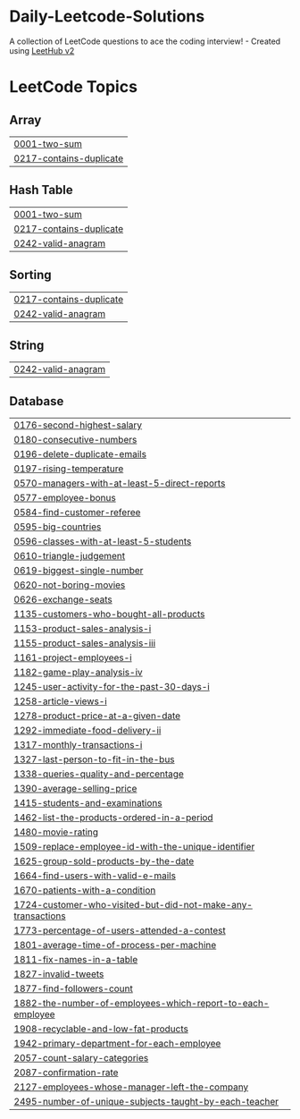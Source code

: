 # Daily-Leetcode-Solutions
A collection of LeetCode questions to ace the coding interview! - Created using [LeetHub v2](https://github.com/arunbhardwaj/LeetHub-2.0)

<!---LeetCode Topics Start-->
# LeetCode Topics
## Array
|  |
| ------- |
| [0001-two-sum](https://github.com/RiyaKumbhar/Daily-Leetcode-Solutions/tree/master/0001-two-sum) |
| [0217-contains-duplicate](https://github.com/RiyaKumbhar/Daily-Leetcode-Solutions/tree/master/0217-contains-duplicate) |
## Hash Table
|  |
| ------- |
| [0001-two-sum](https://github.com/RiyaKumbhar/Daily-Leetcode-Solutions/tree/master/0001-two-sum) |
| [0217-contains-duplicate](https://github.com/RiyaKumbhar/Daily-Leetcode-Solutions/tree/master/0217-contains-duplicate) |
| [0242-valid-anagram](https://github.com/RiyaKumbhar/Daily-Leetcode-Solutions/tree/master/0242-valid-anagram) |
## Sorting
|  |
| ------- |
| [0217-contains-duplicate](https://github.com/RiyaKumbhar/Daily-Leetcode-Solutions/tree/master/0217-contains-duplicate) |
| [0242-valid-anagram](https://github.com/RiyaKumbhar/Daily-Leetcode-Solutions/tree/master/0242-valid-anagram) |
## String
|  |
| ------- |
| [0242-valid-anagram](https://github.com/RiyaKumbhar/Daily-Leetcode-Solutions/tree/master/0242-valid-anagram) |
## Database
|  |
| ------- |
| [0176-second-highest-salary](https://github.com/RiyaKumbhar/Daily-Leetcode-Solutions/tree/master/0176-second-highest-salary) |
| [0180-consecutive-numbers](https://github.com/RiyaKumbhar/Daily-Leetcode-Solutions/tree/master/0180-consecutive-numbers) |
| [0196-delete-duplicate-emails](https://github.com/RiyaKumbhar/Daily-Leetcode-Solutions/tree/master/0196-delete-duplicate-emails) |
| [0197-rising-temperature](https://github.com/RiyaKumbhar/Daily-Leetcode-Solutions/tree/master/0197-rising-temperature) |
| [0570-managers-with-at-least-5-direct-reports](https://github.com/RiyaKumbhar/Daily-Leetcode-Solutions/tree/master/0570-managers-with-at-least-5-direct-reports) |
| [0577-employee-bonus](https://github.com/RiyaKumbhar/Daily-Leetcode-Solutions/tree/master/0577-employee-bonus) |
| [0584-find-customer-referee](https://github.com/RiyaKumbhar/Daily-Leetcode-Solutions/tree/master/0584-find-customer-referee) |
| [0595-big-countries](https://github.com/RiyaKumbhar/Daily-Leetcode-Solutions/tree/master/0595-big-countries) |
| [0596-classes-with-at-least-5-students](https://github.com/RiyaKumbhar/Daily-Leetcode-Solutions/tree/master/0596-classes-with-at-least-5-students) |
| [0610-triangle-judgement](https://github.com/RiyaKumbhar/Daily-Leetcode-Solutions/tree/master/0610-triangle-judgement) |
| [0619-biggest-single-number](https://github.com/RiyaKumbhar/Daily-Leetcode-Solutions/tree/master/0619-biggest-single-number) |
| [0620-not-boring-movies](https://github.com/RiyaKumbhar/Daily-Leetcode-Solutions/tree/master/0620-not-boring-movies) |
| [0626-exchange-seats](https://github.com/RiyaKumbhar/Daily-Leetcode-Solutions/tree/master/0626-exchange-seats) |
| [1135-customers-who-bought-all-products](https://github.com/RiyaKumbhar/Daily-Leetcode-Solutions/tree/master/1135-customers-who-bought-all-products) |
| [1153-product-sales-analysis-i](https://github.com/RiyaKumbhar/Daily-Leetcode-Solutions/tree/master/1153-product-sales-analysis-i) |
| [1155-product-sales-analysis-iii](https://github.com/RiyaKumbhar/Daily-Leetcode-Solutions/tree/master/1155-product-sales-analysis-iii) |
| [1161-project-employees-i](https://github.com/RiyaKumbhar/Daily-Leetcode-Solutions/tree/master/1161-project-employees-i) |
| [1182-game-play-analysis-iv](https://github.com/RiyaKumbhar/Daily-Leetcode-Solutions/tree/master/1182-game-play-analysis-iv) |
| [1245-user-activity-for-the-past-30-days-i](https://github.com/RiyaKumbhar/Daily-Leetcode-Solutions/tree/master/1245-user-activity-for-the-past-30-days-i) |
| [1258-article-views-i](https://github.com/RiyaKumbhar/Daily-Leetcode-Solutions/tree/master/1258-article-views-i) |
| [1278-product-price-at-a-given-date](https://github.com/RiyaKumbhar/Daily-Leetcode-Solutions/tree/master/1278-product-price-at-a-given-date) |
| [1292-immediate-food-delivery-ii](https://github.com/RiyaKumbhar/Daily-Leetcode-Solutions/tree/master/1292-immediate-food-delivery-ii) |
| [1317-monthly-transactions-i](https://github.com/RiyaKumbhar/Daily-Leetcode-Solutions/tree/master/1317-monthly-transactions-i) |
| [1327-last-person-to-fit-in-the-bus](https://github.com/RiyaKumbhar/Daily-Leetcode-Solutions/tree/master/1327-last-person-to-fit-in-the-bus) |
| [1338-queries-quality-and-percentage](https://github.com/RiyaKumbhar/Daily-Leetcode-Solutions/tree/master/1338-queries-quality-and-percentage) |
| [1390-average-selling-price](https://github.com/RiyaKumbhar/Daily-Leetcode-Solutions/tree/master/1390-average-selling-price) |
| [1415-students-and-examinations](https://github.com/RiyaKumbhar/Daily-Leetcode-Solutions/tree/master/1415-students-and-examinations) |
| [1462-list-the-products-ordered-in-a-period](https://github.com/RiyaKumbhar/Daily-Leetcode-Solutions/tree/master/1462-list-the-products-ordered-in-a-period) |
| [1480-movie-rating](https://github.com/RiyaKumbhar/Daily-Leetcode-Solutions/tree/master/1480-movie-rating) |
| [1509-replace-employee-id-with-the-unique-identifier](https://github.com/RiyaKumbhar/Daily-Leetcode-Solutions/tree/master/1509-replace-employee-id-with-the-unique-identifier) |
| [1625-group-sold-products-by-the-date](https://github.com/RiyaKumbhar/Daily-Leetcode-Solutions/tree/master/1625-group-sold-products-by-the-date) |
| [1664-find-users-with-valid-e-mails](https://github.com/RiyaKumbhar/Daily-Leetcode-Solutions/tree/master/1664-find-users-with-valid-e-mails) |
| [1670-patients-with-a-condition](https://github.com/RiyaKumbhar/Daily-Leetcode-Solutions/tree/master/1670-patients-with-a-condition) |
| [1724-customer-who-visited-but-did-not-make-any-transactions](https://github.com/RiyaKumbhar/Daily-Leetcode-Solutions/tree/master/1724-customer-who-visited-but-did-not-make-any-transactions) |
| [1773-percentage-of-users-attended-a-contest](https://github.com/RiyaKumbhar/Daily-Leetcode-Solutions/tree/master/1773-percentage-of-users-attended-a-contest) |
| [1801-average-time-of-process-per-machine](https://github.com/RiyaKumbhar/Daily-Leetcode-Solutions/tree/master/1801-average-time-of-process-per-machine) |
| [1811-fix-names-in-a-table](https://github.com/RiyaKumbhar/Daily-Leetcode-Solutions/tree/master/1811-fix-names-in-a-table) |
| [1827-invalid-tweets](https://github.com/RiyaKumbhar/Daily-Leetcode-Solutions/tree/master/1827-invalid-tweets) |
| [1877-find-followers-count](https://github.com/RiyaKumbhar/Daily-Leetcode-Solutions/tree/master/1877-find-followers-count) |
| [1882-the-number-of-employees-which-report-to-each-employee](https://github.com/RiyaKumbhar/Daily-Leetcode-Solutions/tree/master/1882-the-number-of-employees-which-report-to-each-employee) |
| [1908-recyclable-and-low-fat-products](https://github.com/RiyaKumbhar/Daily-Leetcode-Solutions/tree/master/1908-recyclable-and-low-fat-products) |
| [1942-primary-department-for-each-employee](https://github.com/RiyaKumbhar/Daily-Leetcode-Solutions/tree/master/1942-primary-department-for-each-employee) |
| [2057-count-salary-categories](https://github.com/RiyaKumbhar/Daily-Leetcode-Solutions/tree/master/2057-count-salary-categories) |
| [2087-confirmation-rate](https://github.com/RiyaKumbhar/Daily-Leetcode-Solutions/tree/master/2087-confirmation-rate) |
| [2127-employees-whose-manager-left-the-company](https://github.com/RiyaKumbhar/Daily-Leetcode-Solutions/tree/master/2127-employees-whose-manager-left-the-company) |
| [2495-number-of-unique-subjects-taught-by-each-teacher](https://github.com/RiyaKumbhar/Daily-Leetcode-Solutions/tree/master/2495-number-of-unique-subjects-taught-by-each-teacher) |
<!---LeetCode Topics End-->